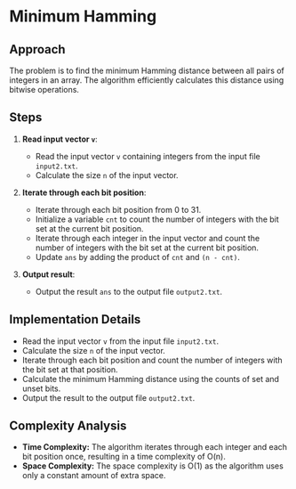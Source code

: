 # Minimum Hamming

## Approach

The problem is to find the minimum Hamming distance between all pairs of integers in an array. The algorithm efficiently calculates this distance using bitwise operations.

## Steps

1. **Read input vector `v`**:
   - Read the input vector `v` containing integers from the input file `input2.txt`.
   - Calculate the size `n` of the input vector.

2. **Iterate through each bit position**:
   - Iterate through each bit position from 0 to 31.
   - Initialize a variable `cnt` to count the number of integers with the bit set at the current bit position.
   - Iterate through each integer in the input vector and count the number of integers with the bit set at the current bit position.
   - Update `ans` by adding the product of `cnt` and `(n - cnt)`.

3. **Output result**:
   - Output the result `ans` to the output file `output2.txt`.

## Implementation Details

- Read the input vector `v` from the input file `input2.txt`.
- Calculate the size `n` of the input vector.
- Iterate through each bit position and count the number of integers with the bit set at that position.
- Calculate the minimum Hamming distance using the counts of set and unset bits.
- Output the result to the output file `output2.txt`.


## Complexity Analysis

- **Time Complexity:** The algorithm iterates through each integer and each bit position once, resulting in a time complexity of O(n).
- **Space Complexity:** The space complexity is O(1) as the algorithm uses only a constant amount of extra space.